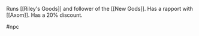 Runs [[Riley's Goods]] and follower of the [[New Gods]]. Has a rapport with [[Axom]]. Has a 20% discount.

#npc